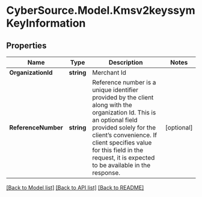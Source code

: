 # CyberSource.Model.Kmsv2keyssymKeyInformation
## Properties

Name | Type | Description | Notes
------------ | ------------- | ------------- | -------------
**OrganizationId** | **string** | Merchant Id  | 
**ReferenceNumber** | **string** | Reference number is a unique identifier provided by the client along with the organization Id. This is an optional field provided solely for the client’s convenience. If client specifies value for this field in the request, it is expected to be available in the response.  | [optional] 

[[Back to Model list]](../README.md#documentation-for-models) [[Back to API list]](../README.md#documentation-for-api-endpoints) [[Back to README]](../README.md)

